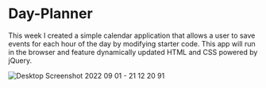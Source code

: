 # Day-Planner

  This week I created a simple calendar application that allows a user to save events for each hour of the day by modifying starter code. This app will run in the browser and feature dynamically updated HTML and CSS powered by jQuery.
  
  ![Desktop Screenshot 2022 09 01 - 21 12 20 91](https://user-images.githubusercontent.com/109697090/188057678-350508b4-f4e8-4045-9cd4-82ead397d2b7.png)
